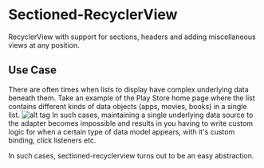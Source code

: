 # Sectioned-RecyclerView
RecyclerView with support for sections, headers and adding miscellaneous views at any position.

## Use Case
There are often times when lists to display have complex underlying data beneath them. Take an example of the Play Store home page where the list contains different kinds of data objects (apps, movies, books) in a single list. 
![alt tag]()
In such cases, maintaining a single underlying data source to the adapter becomes impossible and results in you having to write custom logic for when a certain type of data model appears, with it's custom binding, click listeners etc. 

In such cases, sectioned-recyclerview turns out to be an easy abstraction. 
